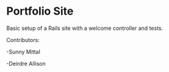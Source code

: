Portfolio Site
============

Basic setup of a Rails site with a welcome controller and tests.

Contributors:

-Sunny Mittal

-Deirdre Allison
